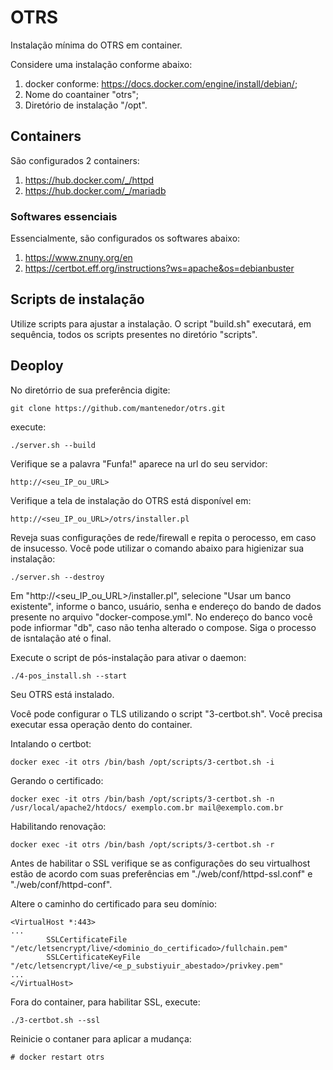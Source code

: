 # OTRS
Instalação mínima do OTRS em container.

Considere uma instalação conforme abaixo:
 1. docker conforme: https://docs.docker.com/engine/install/debian/;
 2. Nome do coantainer "otrs";
 3. Diretório de instalação "/opt".

## Containers
São configurados 2 containers:

1. https://hub.docker.com/_/httpd
2. https://hub.docker.com/_/mariadb
### Softwares essenciais
Essencialmente, são configurados os softwares abaixo:
1. https://www.znuny.org/en
2. https://certbot.eff.org/instructions?ws=apache&os=debianbuster

## Scripts de instalação
Utilize scripts para ajustar a instalação.
O script "build.sh" executará, em sequência, todos os scripts presentes no diretório "scripts".

## Deoploy

No diretórrio de sua preferência digite:
```
git clone https://github.com/mantenedor/otrs.git
```
execute:
```
./server.sh --build
```
Verifique se a palavra "Funfa!" aparece na url do seu servidor:
```
http://<seu_IP_ou_URL>
```
Verifique a tela de instalação do OTRS está disponível em:
```
http://<seu_IP_ou_URL>/otrs/installer.pl
```
Reveja suas configurações de rede/firewall e repita o perocesso, em caso de insucesso.
Você pode utilizar o comando abaixo para higienizar sua instalação:
```
./server.sh --destroy
```

Em "http://<seu_IP_ou_URL>/installer.pl", selecione "Usar um banco existente", informe o banco, usuário, senha e endereço do bando de dados presente no arquivo "docker-compose.yml".
No endereço do banco você pode infiormar "db", caso não tenha alterado o compose.
Siga o processo de isntalação até o final.

Execute o script de pós-instalação para ativar o daemon:
```
./4-pos_install.sh --start
```
Seu OTRS está instalado.

Você pode configurar o TLS utilizando o script "3-certbot.sh".
Você precisa executar essa operação dento do container.

Intalando o certbot:
```
docker exec -it otrs /bin/bash /opt/scripts/3-certbot.sh -i
```
Gerando o certificado:
```
docker exec -it otrs /bin/bash /opt/scripts/3-certbot.sh -n /usr/local/apache2/htdocs/ exemplo.com.br mail@exemplo.com.br
```
Habilitando renovação:
```
docker exec -it otrs /bin/bash /opt/scripts/3-certbot.sh -r
```
Antes de habilitar o SSL verifique se as configurações do seu virtualhost estão de acordo com suas preferências em "./web/conf/httpd-ssl.conf" e "./web/conf/httpd-conf".

Altere o caminho do certificado para seu domínio:
```
<VirtualHost *:443>
...
        SSLCertificateFile "/etc/letsencrypt/live/<dominio_do_certificado>/fullchain.pem"
        SSLCertificateKeyFile "/etc/letsencrypt/live/<e_p_substiyuir_abestado>/privkey.pem"
...
</VirtualHost>
```
Fora do container, para habilitar SSL, execute:
```
./3-certbot.sh --ssl
```
Reinicie o contaner para aplicar a mudança:
```
# docker restart otrs
```
